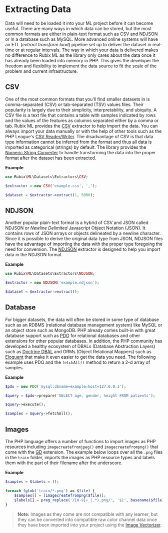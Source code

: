 # Extracting Data
Data will need to be loaded it into your ML project before it can become useful. There are many ways in which data can be stored, but the most common formats are either in plain-text format such as CSV and NDJSON or in a database such as MySQL. More advanced online systems will have an ETL (*extract transform load*) pipeline set up to deliver the dataset in real-time or at regular intervals. The way in which your data is delivered makes no difference to Rubix ML as the library only cares about the data once it has already been loaded into memory in PHP. This gives the developer the freedom and flexibility to implement the data source to fit the scale of the problem and current infrastructure.

## CSV
One of the most common formats that you'll find smaller datasets in is comma-separated (CSV) or tab-separated (TSV) values files. Their popularity is largely due to their simplicity, interpretability, and ubiquity. A CSV file is a text file that contains a table with samples indicated by rows and the values of the features as columns separated either by a comma or tab. Rubix ML provides the [CSV](datasets/extractors/csv.md) extractor to help import the data. You can always import your data manually or with the help of other tools such as the PHP League's [CSV Reader/Writer](https://csv.thephpleague.com/). The disadvantage of CSV is that data type information cannot be inferred from the format and thus all data is imported as categorical (strings) by default. The library provides the [Numeric String Converter](transformers/numeric-string-converter.md) to handle transforming the data into the proper format after the dataset has been extracted.

**Example**

```php
use Rubix\ML\Datasets\Extractors\CSV;

$extractor = new CSV('example.csv', ',');

$dataset = $extractor->extract(1, 5000);
```

## NDJSON
Another popular plain-text format is a hybrid of CSV and JSON called NDJSON or *Newline Delimited* Javascript Object Notation (JSON). It contains rows of JSON arrays or objects delineated by a newline character. Since it is possible to derive the original data type from JSON, NDJSON files have the advantage of importing the data with the proper type foregoing the need for conversion. The [NDJSON](datasets/extractors/ndjson.md) extractor is designed to help you import data in the NDJSON format.

**Example**

```php
use Rubix\ML\Datasets\Extractors\NDJSON;

$extractor = new NDJSON('example.ndjson');

$dataset = $extractor->extract();
```

## Database
For bigger datasets, the data will often be stored in some type of database such as an RDBMS (relational database management system) like MySQL or an object store such as MongoDB. PHP already comes built-in with great database support such as [PDO](https://www.php.net/manual/en/book.pdo.php) for relational databases and other extensions for other popular databases. In addition, the PHP community has developed a healthy ecosystem of DBALs (Database Abstraction Layers) such as [Doctrine DBAL](https://www.doctrine-project.org/projects/dbal.html) and ORMs (Object Relational Mappers) such as [Eloquent](https://laravel.com/docs/5.8/eloquent) that make it even easier to get the data you need. The following example uses PDO and the `fetchAll()` method to return a 2-d array of samples.

**Example**

```php
$pdo = new PDO('mysql:dbname=example;host=127.0.0.1');

$query = $pdo->prepare('SELECT age, gender, height FROM patients');

$query->execute();

$samples = $query->fetchAll();
```

## Images
The PHP language offers a number of functions to import images as PHP resources including `imagecreatefromjpeg()` and `imagecreatefrompng()` that come with the [GD](https://www.php.net/manual/en/book.image.php) extension. The example below loops over all the `.png` files in the `train` folder, imports the images as PHP resource types and labels them with the part of their filename after the underscore.

**Example**

```php
$samples = $labels = [];

foreach (glob('train/*.png') as $file) {
    $samples[] = [imagecreatefrompng($file)];
    $labels[] = preg_replace('/[0-9]+_(.*).png/', '$1', basename($file));
}
```

> **Note:** Images as they come are not compatible with any learner, but they can be converted into compatible raw color channel data once they have been imported into your project using the [Image Vectorizer](transformers/image-vectorizer.md).